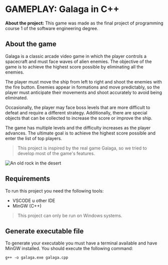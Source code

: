 # GAMEPLAY: Galaga in C++
**About the project:** This game was made as the final project of programming course 1 of the software engineering degree.

## About the game

Galaga is a classic arcade video game in which the player controls a spacecraft and must face waves of alien enemies. The objective of the game is to achieve the highest score possible by eliminating all the enemies.

The player must move the ship from left to right and shoot the enemies with the fire button. Enemies appear in formations and move predictably, so the player must anticipate their movements and shoot accurately to avoid being eliminated.

Occasionally, the player may face boss levels that are more difficult to defeat and require a different strategy. Additionally, there are special objects that can be collected to increase the score or improve the ship.

The game has multiple levels and the difficulty increases as the player advances. The ultimate goal is to achieve the highest score possible and enter the list of top players.

> This project is inspired by the real game Galaga, so we tried to develop most of the game's features.

![An old rock in the desert](https://fs-prod-cdn.nintendo-europe.com/media/images/06_screenshots/games_5/virtual_console_wii_u_3/wiiuvc_galaga/WiiUVC_Galaga_04.bmp)

## Requirements
To run this project you need the following tools:
- VSCODE u other IDE
- MinGW (C++)
> This project can only be run on Windows systems.

## Generate executable file
To generate your executable you must have a terminal available and have MinGW installed. You should execute the following command:

```
g++ -o galaga.exe galaga.cpp
```
